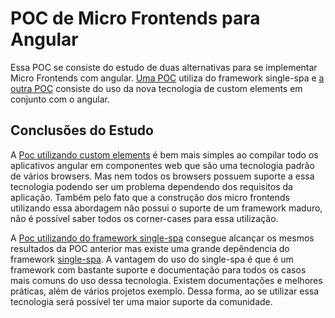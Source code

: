 # POC de Micro Frontends para  Angular

Essa POC se consiste do estudo de duas alternativas para se implementar Micro Frontends com angular. [Uma POC](./single-spa/README.md) utiliza do framework single-spa e [a outra POC](./angular-elements/README.md) consiste do uso da nova tecnologia de custom elements em conjunto com o angular.

## Conclusões do Estudo

A [Poc utilizando custom elements](./single-spa/README.md) é bem mais simples ao compilar todo os aplicativos angular em componentes web que são uma tecnologia padrão de vários browsers. Mas nem todos os browsers possuem suporte a essa tecnologia podendo ser um problema dependendo dos requisitos da aplicação. Também pelo fato que a construção dos micro frontends utilizando essa abordagem não possui o suporte de um framework maduro, não é possível saber todos os corner-cases para essa utilização.

A [Poc utilizando do framework single-spa](./angular-elements/README.md) consegue alcançar os mesmos resultados da POC anterior mas existe uma grande depêndencia do framework [single-spa](https://single-spa.js.org). A vantagem do uso do single-spa é que é um framework com bastante suporte e documentação para todos os casos mais comuns do uso dessa tecnologia. Existem documentações e melhores práticas, além de vários projetos exemplo. Dessa forma, ao se utilizar essa tecnologia será possível ter uma maior suporte da comunidade.